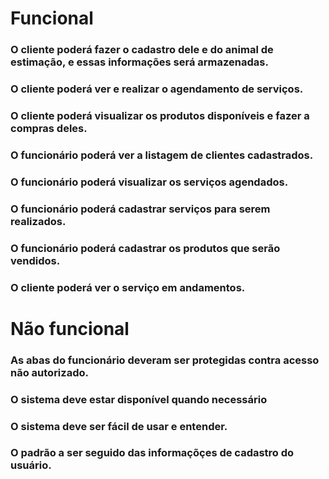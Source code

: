# Funcional
### O cliente poderá fazer o cadastro dele e do animal de estimação, e essas informações será armazenadas.
### O cliente poderá ver e realizar o agendamento de serviços.
### O cliente poderá visualizar os produtos disponíveis e fazer a compras deles.
### O funcionário poderá ver a listagem de clientes cadastrados.
### O funcionário poderá visualizar os serviços agendados.
### O funcionário poderá cadastrar serviços para serem realizados.
### O funcionário poderá cadastrar os produtos que serão vendidos.
### O cliente poderá ver o serviço em andamentos.

# Não funcional
### As abas do funcionário deveram ser protegidas contra acesso não autorizado.
### O sistema deve estar disponível quando necessário
### O sistema deve ser fácil de usar e entender.
### O padrão a ser seguido das informaçõçes de cadastro do usuário.
### 
